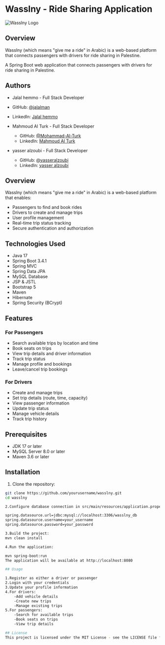 # Wasslny - Ride Sharing Application

![Wasslny Logo](/path/to/logo.png)
## Overview
Wasslny (which means "give me a ride" in Arabic) is a web-based platform that connects passengers with drivers for ride sharing in Palestine.

A Spring Boot web application that connects passengers with drivers for ride sharing in Palestine.

## Authors
-   Jalal hemmo - Full Stack Developer
  - GitHub: [@jalalman](https://github.com/jalalman)
  - LinkedIn: [Jalal hemmo](https://www.linkedin.com/in/jalal-hemmo/)

- Mahmoud Al Turk - Full Stack Developer
  - GitHub: [@Mohammad-Al-Turk](https://github.com/Mohammad-Al-Turk)
  - LinkedIn: [Mahmoud Al Turk](https://linkedin.com/in/alturk-mohammad/)

- yasser alzoubi - Full Stack Developer
  - GitHub: [@yasseralzoubi](https://github.com/yasseralzoubi)
  - LinkedIn: [yasser alzoubi](https://www.linkedin.com/in/yasseralzoubi/)



## Overview

Wasslny (which means "give me a ride" in Arabic) is a web-based platform that enables:
- Passengers to find and book rides
- Drivers to create and manage trips
- User profile management
- Real-time trip status tracking
- Secure authentication and authorization

## Technologies Used

- Java 17
- Spring Boot 3.4.1
- Spring MVC
- Spring Data JPA
- MySQL Database
- JSP & JSTL
- Bootstrap 5
- Maven
- Hibernate
- Spring Security (BCrypt)

## Features

### For Passengers
- Search available trips by location and time
- Book seats on trips
- View trip details and driver information
- Track trip status
- Manage profile and bookings
- Leave/cancel trip bookings

### For Drivers
- Create and manage trips
- Set trip details (route, time, capacity)
- View passenger information
- Update trip status
- Manage vehicle details
- Track trip history

## Prerequisites

- JDK 17 or later
- MySQL Server 8.0 or later
- Maven 3.6 or later

## Installation

1. Clone the repository:
```sh
git clone https://github.com/yourusername/wasslny.git
cd wasslny

2.Configure database connection in src/main/resources/application.properties:

spring.datasource.url=jdbc:mysql://localhost:3306/wasslny_db
spring.datasource.username=your_username
spring.datasource.password=your_password

3.Build the project:
mvn clean install

4.Run the application:

mvn spring-boot:run
The application will be available at http://localhost:8080

## Usage

1.Register as either a driver or passenger
2.Login with your credentials
3.Update your profile information
4.For drivers:
    -Add vehicle details
    -Create new trips
    -Manage existing trips
5.For passengers:
    -Search for available trips
    -Book seats on trips
    -View trip details

## License
This project is licensed under the MIT License - see the LICENSE file for details. ``


